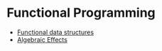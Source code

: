 # Functional Programming 

- [Functional data structures](data-structures.md)
- [Algebraic Effects](algebraic-effects.md)
